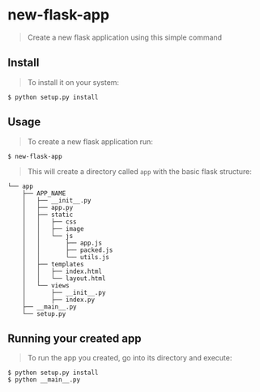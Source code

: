 # new-flask-app
> Create a new flask application using this simple command

## Install
> To install it on your system:

    $ python setup.py install

## Usage
> To create a new flask application run:

    $ new-flask-app

> This will create a directory called `app` with the basic
> flask structure:


    └── app
        ├── APP_NAME
        │   ├── __init__.py
        │   ├── app.py
        │   ├── static
        │   │   ├── css
        │   │   ├── image
        │   │   └── js
        │   │       ├── app.js
        │   │       ├── packed.js
        │   │       └── utils.js
        │   ├── templates
        │   │   ├── index.html
        │   │   └── layout.html
        │   └── views
        │       ├── __init__.py
        │       ├── index.py
        ├── __main__.py
        └── setup.py

## Running your created app
> To run the app you created, go into its directory and execute:

    $ python setup.py install
    $ python __main__.py
